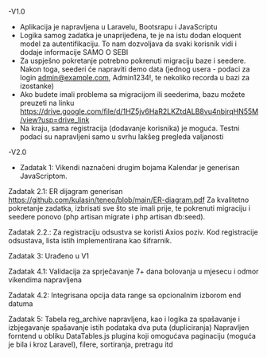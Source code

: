 -V1.0



- Aplikacija je napravljena u Laravelu, Bootsrapu i JavaScriptu
- Logika samog zadatka je unaprijeđena, te je na istu dodan eloquent model za autentifikaciju. To nam dozvoljava da svaki korisnik vidi i dodaje informacije SAMO O SEBI
- Za uspješno pokretanje potrebno pokrenuti migraciju baze i seedere. Nakon toga, seederi će napraviti demo data (jednog usera - podaci za login admin@example.com, Admin1234!, te nekoliko recorda u bazi za izostanke)
- Ako budete imali problema sa migracijom ili seederima, bazu možete preuzeti na linku https://drive.google.com/file/d/1HZ5jv6HaR2LKZtdALB8vu4nbirqHN55M/view?usp=drive_link
- Na kraju, sama registracija (dodavanje korisnika) je moguća. Testni podaci su napravljeni samo u svrhu lakšeg pregleda valjanosti




-V2.0



- Zadatak 1:
Vikendi naznačeni drugim bojama
Kalendar je generisan JavaScriptom. 


Zadatak 2.1: 
       ER dijagram generisan https://github.com/kulasin/teneo/blob/main/ER-diagram.pdf
       Za kvalitetno pokretanje zadatka, izbrisati sve što ste imali prije, te pokrenuti migraciju i seedere ponovo (php artisan migrate i php artisan db:seed).


Zadatak 2.2.:
       Za registraciju odsustva se koristi Axios poziv.
       Kod registracije odsustava, lista istih implementirana kao šifrarnik.


Zadatak 3:
      Urađeno u V1

Zadatak 4.1:
      Validacija za sprječavanje 7+ dana bolovanja u mjesecu i odmor vikendima napravljena

Zadatak 4.2:
     Integrisana opcija data range sa opcionalnim izborom end datuma

Zadatak 5:
      Tabela reg_archive napravljena, kao i logika za spašavanje i izbjegavanje spašavanje istih podataka dva puta (dupliciranja)
      Napravljen forntend u obliku DataTables.js plugina koji omogućava paginaciju (moguća je bila i kroz Laravel), filere, sortiranja, pretragu itd
